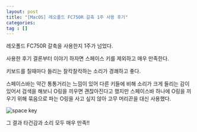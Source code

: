 ```yaml
---
layout: post
title: "[MacOS] 레오폴드 FC750R 갈축 1주 사용 후기"
categories: 
tag : []
---
```


레오폴드 FC750R 갈축을 사용한지 1주가 넘었다.  

사용한 후기 결론부터 이야기 하자면 스페이스 키를 제외하고 매우 만족한다.  

키보드를 칠때마다 들리는 찰칵찰칵하는 소리가 경쾌하고 좋다. 

스페이스바는 약간 통통거리는 느낌이 있어 다른 키들에 비해 소리가 크게 들리는 감이 있어서 검색을 해보니 O링을 끼우면 괜찮아진다고 했지만 스페이스바 하나에 O링을 끼우기 위해 묶음으로 파는 O링을 사고 싶지 않아 고무 머리끈을 대신 사용했다. 

![space key](https://krispediadot.github.io/assets/images/FC750R_spacebar_key.jpg)

그 결과 타건감과 소리 모두 매우 만족!!